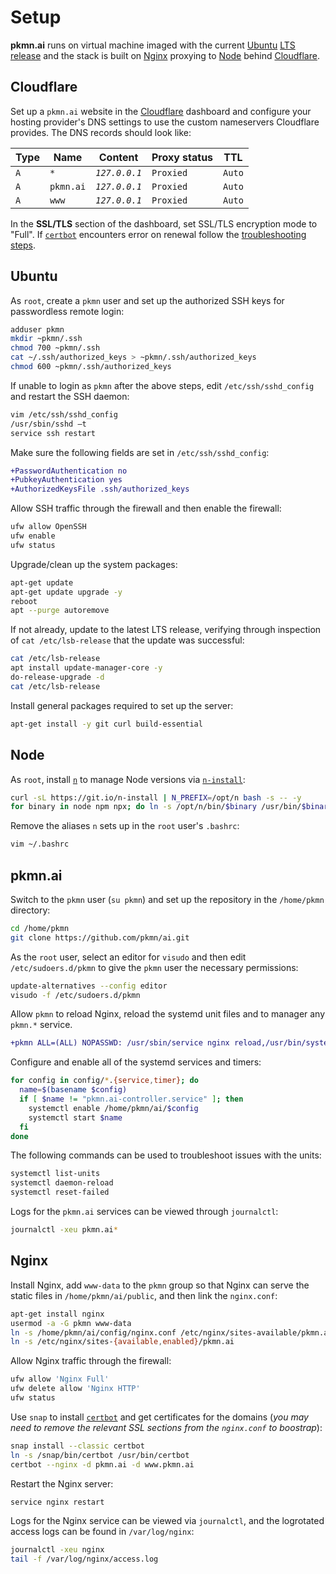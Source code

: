 # Setup

**pkmn.ai** runs on virtual machine imaged with the current [Ubuntu](#Ubuntu)
[LTS release](https://wiki.ubuntu.com/Releases) and the stack is built on
[Nginx](#Nginx) proxying to [Node](#Node) behind [Cloudflare](#Cloudflare).

## Cloudflare

Set up a `pkmn.ai` website in the [Cloudflare](https://dash.cloudflare.com/)
dashboard and configure your hosting provider's DNS settings to use the custom
nameservers Cloudflare provides. The DNS records should look like:

| Type | Name      | Content       | Proxy status | TTL    |
| ---- | --------- | ------------- | ------------ | ------ |
| `A`  | `*`       | *`127.0.0.1`* | `Proxied`    | `Auto` |
| `A`  | `pkmn.ai` | *`127.0.0.1`* | `Proxied`    | `Auto` |
| `A`  | `www`     | *`127.0.0.1`* | `Proxied`    | `Auto` |

In the **SSL/TLS** section of the dashboard, set SSL/TLS encryption mode to
"Full". If [`certbot`](#Nginx) encounters error on renewal follow the
[troubleshooting
steps](https://omicx.cc/posts/2020-08-04-enable-certbot-automatic-renewal-for-cloudflare-cdn/).

## Ubuntu

As `root`, create a `pkmn` user and set up the authorized SSH keys for
passwordless remote login:

```sh
adduser pkmn
mkdir ~pkmn/.ssh
chmod 700 ~pkmn/.ssh
cat ~/.ssh/authorized_keys > ~pkmn/.ssh/authorized_keys
chmod 600 ~pkmn/.ssh/authorized_keys
```

If unable to login as `pkmn` after the above steps, edit `/etc/ssh/sshd_config`
and restart the SSH daemon:

```sh
vim /etc/ssh/sshd_config
/usr/sbin/sshd –t
service ssh restart
```

Make sure the following fields are set in `/etc/ssh/sshd_config`:

```diff
+PasswordAuthentication no
+PubkeyAuthentication yes
+AuthorizedKeysFile .ssh/authorized_keys
```

Allow SSH traffic through the firewall and then enable the firewall:

```sh
ufw allow OpenSSH
ufw enable
ufw status
```

Upgrade/clean up the system packages:

```sh
apt-get update
apt-get update upgrade -y
reboot
apt --purge autoremove
```

If not already, update to the latest LTS release, verifying through inspection
of `cat /etc/lsb-release` that the update was successful:

```sh
cat /etc/lsb-release
apt install update-manager-core -y
do-release-upgrade -d
cat /etc/lsb-release
```

Install general packages required to set up the server:

```sh
apt-get install -y git curl build-essential
```

## Node

As `root`, install [`n`](https://github.com/tj/n) to manage Node versions via
[`n-install`](https://github.com/mklement0/n-install):

```sh
curl -sL https://git.io/n-install | N_PREFIX=/opt/n bash -s -- -y
for binary in node npm npx; do ln -s /opt/n/bin/$binary /usr/bin/$binary; done
```

Remove the aliases `n` sets up in the `root` user's `.bashrc`:

```sh
vim ~/.bashrc
```

## pkmn.ai

Switch to the `pkmn` user (`su pkmn`) and set up the repository in the
`/home/pkmn` directory:

```sh
cd /home/pkmn
git clone https://github.com/pkmn/ai.git
```

As the `root` user, select an editor for `visudo` and then edit
`/etc/sudoers.d/pkmn` to give the `pkmn` user the necessary permissions:

```sh
update-alternatives --config editor
visudo -f /etc/sudoers.d/pkmn
```

Allow `pkmn` to reload Nginx, reload the systemd unit files and to manager any
`pkmn.*` service.

```diff
+pkmn ALL=(ALL) NOPASSWD: /usr/sbin/service nginx reload,/usr/bin/systemctl daemon-reload,/usr/sbin/service pkmn.* *
```

Configure and enable all of the systemd services and timers:

```sh
for config in config/*.{service,timer}; do
  name=$(basename $config)
  if [ $name != "pkmn.ai-controller.service" ]; then
    systemctl enable /home/pkmn/ai/$config
    systemctl start $name
  fi
done
```

The following commands can be used to troubleshoot issues with the units:

```sh
systemctl list-units
systemctl daemon-reload
systemctl reset-failed
```

Logs for the `pkmn.ai` services can be viewed through `journalctl`:

```sh
journalctl -xeu pkmn.ai*
```

## Nginx

Install Nginx, add `www-data` to the `pkmn` group so that Nginx can serve the
static files in `/home/pkmn/ai/public`, and then link the `nginx.conf`:

```sh
apt-get install nginx
usermod -a -G pkmn www-data
ln -s /home/pkmn/ai/config/nginx.conf /etc/nginx/sites-available/pkmn.ai
ln -s /etc/nginx/sites-{available,enabled}/pkmn.ai
```

Allow Nginx traffic through the firewall:

```sh
ufw allow 'Nginx Full'
ufw delete allow 'Nginx HTTP'
ufw status
```

Use `snap` to install [`certbot`](https://certbot.eff.org/) and get certificates
for the domains (*you may need to remove the relevant SSL sections from the
`nginx.conf` to boostrap*):

```sh
snap install --classic certbot
ln -s /snap/bin/certbot /usr/bin/certbot
certbot --nginx -d pkmn.ai -d www.pkmn.ai
```

Restart the Nginx server:

```sh
service nginx restart
```

Logs for the Nginx service can be viewed via `journalctl`, and the logrotated
access logs can be found in `/var/log/nginx`:

```sh
journalctl -xeu nginx
tail -f /var/log/nginx/access.log
```